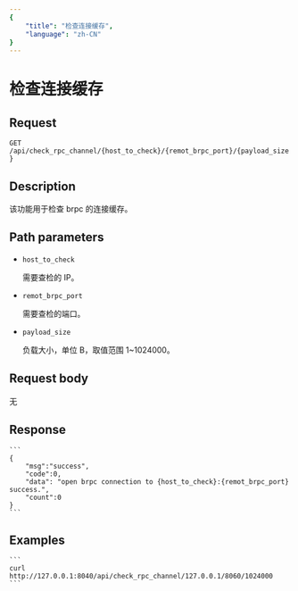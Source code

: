 ```yaml
---
{
    "title": "检查连接缓存",
    "language": "zh-CN"
}
---
```


# 检查连接缓存

## Request

`GET /api/check_rpc_channel/{host_to_check}/{remot_brpc_port}/{payload_size}`

## Description

该功能用于检查 brpc 的连接缓存。

## Path parameters

* `host_to_check`

    需要查检的 IP。

* `remot_brpc_port`

    需要查检的端口。

* `payload_size`

    负载大小，单位 B，取值范围 1~1024000。

## Request body

无

## Response

    ```
    {
        "msg":"success",
        "code":0,
        "data": "open brpc connection to {host_to_check}:{remot_brpc_port} success.",
        "count":0
    }
    ```
## Examples


    ```
    curl http://127.0.0.1:8040/api/check_rpc_channel/127.0.0.1/8060/1024000
    ```

